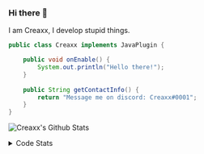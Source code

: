 ### Hi there 👋

I am Creaxx, I develop stupid things. 

```java
public class Creaxx implements JavaPlugin {

    public void onEnable() {
        System.out.println("Hello there!");
    }
    
    public String getContactInfo() {
        return "Message me on discord: Creaxx#0001";
    }
}
```

![Creaxx's Github Stats](https://github-readme-stats.vercel.app/api?username=CreaxxOG&show_icons=true&theme=dark&count_private=true)

<details>
  <summary>Code Stats</summary>

<!--START_SECTION:waka-->
![Code Time](http://img.shields.io/badge/Code%20Time-1%2C124%20hrs%2043%20mins-blue)

![Lines of code](https://img.shields.io/badge/From%20Hello%20World%20I%27ve%20Written-166%20lines%20of%20code-blue)

**🐱 My GitHub Data** 

> 📦 66.3 kB Used in GitHub's Storage 
 > 
> 🏆 754 Contributions in the Year 2023
 > 
> 🚫 Not Opted to Hire
 > 
> 📜 4 Public Repositories 
 > 
> 🔑 2 Private Repositories 
 > 
**I'm an Early 🐤** 

```text
🌞 Morning                168 commits         ██░░░░░░░░░░░░░░░░░░░░░░░   06.62 % 
🌆 Daytime                1123 commits        ███████████░░░░░░░░░░░░░░   44.28 % 
🌃 Evening                1203 commits        ████████████░░░░░░░░░░░░░   47.44 % 
🌙 Night                  42 commits          ░░░░░░░░░░░░░░░░░░░░░░░░░   01.66 % 
```
📅 **I'm Most Productive on Sunday** 

```text
Monday                   310 commits         ███░░░░░░░░░░░░░░░░░░░░░░   12.22 % 
Tuesday                  323 commits         ███░░░░░░░░░░░░░░░░░░░░░░   12.74 % 
Wednesday                317 commits         ███░░░░░░░░░░░░░░░░░░░░░░   12.50 % 
Thursday                 385 commits         ████░░░░░░░░░░░░░░░░░░░░░   15.18 % 
Friday                   218 commits         ██░░░░░░░░░░░░░░░░░░░░░░░   08.60 % 
Saturday                 482 commits         █████░░░░░░░░░░░░░░░░░░░░   19.01 % 
Sunday                   501 commits         █████░░░░░░░░░░░░░░░░░░░░   19.76 % 
```


📊 **This Week I Spent My Time On** 

```text
💬 Programming Languages: 
Java                     10 hrs 34 mins      ███████████████████████░░   92.90 % 
XML                      35 mins             █░░░░░░░░░░░░░░░░░░░░░░░░   05.22 % 
Text                     4 mins              ░░░░░░░░░░░░░░░░░░░░░░░░░   00.71 % 
Properties               2 mins              ░░░░░░░░░░░░░░░░░░░░░░░░░   00.38 % 
YAML                     2 mins              ░░░░░░░░░░░░░░░░░░░░░░░░░   00.37 % 

🔥 Editors: 
IntelliJ                 11 hrs 23 mins      █████████████████████████   100.00 % 
```

**I Mostly Code in Java** 

```text
Java                     14 repos            ████████████████░░░░░░░░░   63.64 % 
Kotlin                   7 repos             ████████░░░░░░░░░░░░░░░░░   31.82 % 
EJS                      1 repo              █░░░░░░░░░░░░░░░░░░░░░░░░   04.55 % 
```




 Last Updated on 23/02/2023 06:25:10 UTC
<!--END_SECTION:waka-->
</details>

